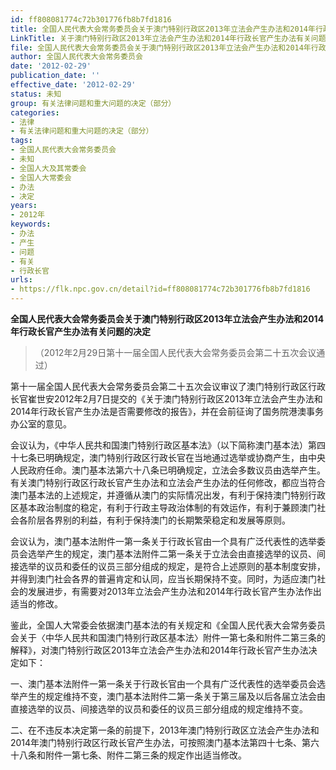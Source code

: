 ```yaml
---
id: ff808081774c72b301776fb8b7fd1816
title: 全国人民代表大会常务委员会关于澳门特别行政区2013年立法会产生办法和2014年行政长官产生办法有关问题的决定
LinkTitle: 关于澳门特别行政区2013年立法会产生办法和2014年行政长官产生办法有关问题的决定（2012）
file: 全国人民代表大会常务委员会关于澳门特别行政区2013年立法会产生办法和2014年行政长官产生办法有关问题的决定_ff808081774c72b301776fb8b7fd1816.docx
author: 全国人民代表大会常务委员会
date: '2012-02-29'
publication_date: ''
effective_date: '2012-02-29'
status: 未知
group: 有关法律问题和重大问题的决定（部分）
categories:
- 法律
- 有关法律问题和重大问题的决定（部分）
tags:
- 全国人民代表大会常务委员会
- 未知
- 全国人大及其常委会
- 全国人大常委会
- 办法
- 决定
years:
- 2012年
keywords:
- 办法
- 产生
- 问题
- 有关
- 行政长官
urls:
- https://flk.npc.gov.cn/detail?id=ff808081774c72b301776fb8b7fd1816
---
```


**全国人民代表大会常务委员会关于澳门特别行政区2013年立法会产生办法和2014年行政长官产生办法有关问题的决定**

> （2012年2月29日第十一届全国人民代表大会常务委员会第二十五次会议通过）

第十一届全国人民代表大会常务委员会第二十五次会议审议了澳门特别行政区行政长官崔世安2012年2月7日提交的《关于澳门特别行政区2013年立法会产生办法和2014年行政长官产生办法是否需要修改的报告》，并在会前征询了国务院港澳事务办公室的意见。

会议认为，《中华人民共和国澳门特别行政区基本法》（以下简称澳门基本法）第四十七条已明确规定，澳门特别行政区行政长官在当地通过选举或协商产生，由中央人民政府任命。澳门基本法第六十八条已明确规定，立法会多数议员由选举产生。有关澳门特别行政区行政长官产生办法和立法会产生办法的任何修改，都应当符合澳门基本法的上述规定，并遵循从澳门的实际情况出发，有利于保持澳门特别行政区基本政治制度的稳定，有利于行政主导政治体制的有效运作，有利于兼顾澳门社会各阶层各界别的利益，有利于保持澳门的长期繁荣稳定和发展等原则。

会议认为，澳门基本法附件一第一条关于行政长官由一个具有广泛代表性的选举委员会选举产生的规定，澳门基本法附件二第一条关于立法会由直接选举的议员、间接选举的议员和委任的议员三部分组成的规定，是符合上述原则的基本制度安排，并得到澳门社会各界的普遍肯定和认同，应当长期保持不变。同时，为适应澳门社会的发展进步，有需要对2013年立法会产生办法和2014年行政长官产生办法作出适当的修改。

鉴此，全国人大常委会依据澳门基本法的有关规定和《全国人民代表大会常务委员会关于〈中华人民共和国澳门特别行政区基本法〉附件一第七条和附件二第三条的解释》，对澳门特别行政区2013年立法会产生办法和2014年行政长官产生办法决定如下：

一、澳门基本法附件一第一条关于行政长官由一个具有广泛代表性的选举委员会选举产生的规定维持不变，澳门基本法附件二第一条关于第三届及以后各届立法会由直接选举的议员、间接选举的议员和委任的议员三部分组成的规定维持不变。

二、在不违反本决定第一条的前提下，2013年澳门特别行政区立法会产生办法和2014年澳门特别行政区行政长官产生办法，可按照澳门基本法第四十七条、第六十八条和附件一第七条、附件二第三条的规定作出适当修改。
